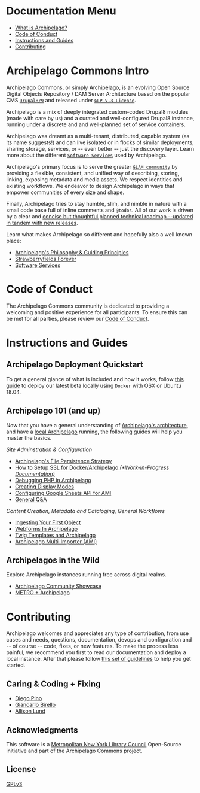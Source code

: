 # Documentation Menu
* [What is Archipelago?](https://github.com/esmero/archipelago-documentation#archipelago-commons-intro)
* [Code of Conduct](https://github.com/esmero/archipelago-documentation#code-of-conduct)
* [Instructions and Guides](https://github.com/esmero/archipelago-documentation#instructions-and-guides)
* [Contributing](https://github.com/esmero/archipelago-documentation#contributing)

# Archipelago Commons Intro

Archipelago Commons, or simply Archipelago, is an evolving Open Source Digital Objects Repository / DAM Server Architecture based on the popular CMS [`Drupal8/9`](https://www.drupal.org) and released under [`GLP V.3 License`](https://www.gnu.org/licenses/gpl-3.0.txt).

Archipelago is a mix of deeply integrated custom-coded Drupal8 modules (made with care by us) and a curated and well-configured Drupal8 instance, running under a discrete and and well-planned set of service containers.

Archipelago was dreamt as a multi-tenant, distributed, capable system (as its name suggests!) and can live isolated or in flocks of similar deployments, sharing storage, services, or -- even better -- just the discovery layer. Learn more about the different [`Software Services`](docs/devops.md) used by Archipelago.

Archipelago's primary focus is to serve the greater [`GLAM community`](https://en.wikipedia.org/wiki/GLAM_(industry_sector)) by providing a flexible, consistent, and unified way of describing, storing, linking, exposing metadata and media assets. We respect identities and existing workflows. We endeavor to design Archipelago in ways that empower communities of every size and shape.

Finally, Archipelago tries to stay humble, slim, and nimble in nature with a small code base full of inline comments and `@todos`. All of our work is driven by a clear and [concise but thoughtful planned technical roadmap --updated in tandem with new releases](https://github.com/esmero/archipelago-deployment/issues/103).

Learn what makes Archipelago so different and hopefully also a well known place:
* [Archipelago's Philosophy & Guiding Principles](docs/ourtake.md)
* [Strawberryfields Forever](docs/strawberryfields.md)
* [Software Services](docs/devops.md)

# Code of Conduct
The Archipelago Commons community is dedicated to providing a welcoming and positive experience for all participants. To ensure this can be met for all parties, please review our [Code of Conduct](CODE_OF_CONDUCT.md).

# Instructions and Guides

## Archipelago Deployment Quickstart
To get a general glance of what is included and how it works, follow [this guide](https://github.com/esmero/archipelago-deployment/blob/1.0.0-RC2/README.md) to deploy our latest beta locally using `Docker` with OSX or Ubuntu 18.04.

## Archipelago 101 (and up)
Now that you have a general understanding of [Archipelago's architecture](https://github.com/esmero/archipelago-documentation#archipelago-commons-intro), and have a [local Archipelago](https://github.com/esmero/archipelago-deployment/blob/1.0.0-RC2/README.md) running, the following guides will help you master the basics.

_Site Adminstration & Configuration_
* [Archipelago's File Persistence Strategy](docs/archifilepersistencestrategy.md)
* [How to Setup SSL for Docker/Archipelago _(*Work-In-Progress Documentation)_](docs/sslsetup.md)
* [Debugging PHP in Archipelago](docs/xdebug.md)
* [Creating Display Modes](docs/createdisplaymodes.md)
* [Configuring Google Sheets API for AMI](/docs/googleapi.md)
* [General Q&A](docs/generalqa.md)

_Content Creation, Metadata and Cataloging, General Workflows_
* [Ingesting Your First Object](docs/firstobject.md)
* [Webforms In Archipelago](docs/webforms.md)
* [Twig Templates and Archipelago](docs/metadatatwigs.md)
* [Archipelago Multi-Importer (AMI)](/docs/ami.md)

## Archipelagos in the Wild
Explore Archipelago instances running free across digital realms.
* [Archipelago Community Showcase](docs/inthewild.md)
* [METRO + Archipelago](http://archipelago.nyc)

# Contributing
Archipelago welcomes and appreciates any type of contribution, from use cases and needs, questions, documentation, devops and configuration and -- of course -- code, fixes, or new features. To make the process less painful, we recommend you first to read our documentation and deploy a local instance. After that please follow [this set of guidelines](docs/giveortake.md) to help you get started.

## Caring & Coding + Fixing
* [Diego Pino](https://github.com/DiegoPino)
* [Giancarlo Birello](https://github.com/giancarlobi)
* [Allison Lund](https://github.com/alliomeria)

## Acknowledgments
This software is a [Metropolitan New York Library Council](https://metro.org) Open-Source initiative and part of the Archipelago Commons project.

## License
[GPLv3](http://www.gnu.org/licenses/gpl-3.0.txt)
